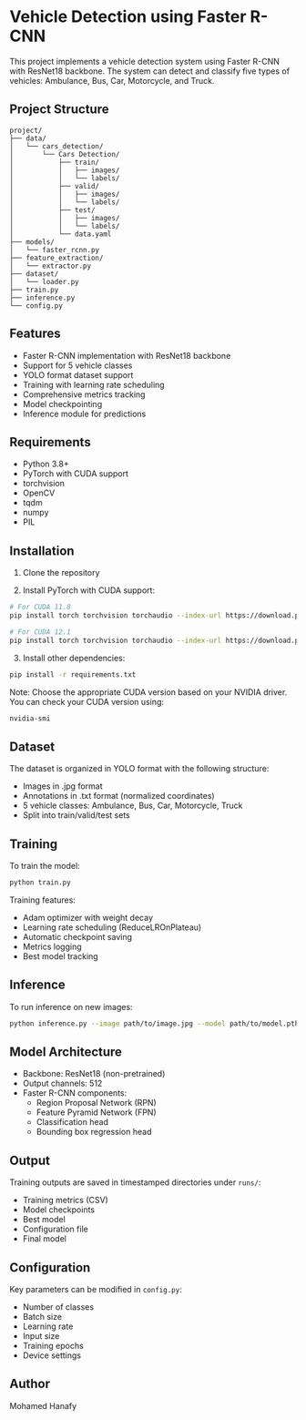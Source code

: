 # Vehicle Detection using Faster R-CNN

This project implements a vehicle detection system using Faster R-CNN with ResNet18 backbone. The system can detect and classify five types of vehicles: Ambulance, Bus, Car, Motorcycle, and Truck.

## Project Structure
```
project/
├── data/
│   └── cars_detection/
│       └── Cars Detection/
│           ├── train/
│           │   ├── images/
│           │   └── labels/
│           ├── valid/
│           │   ├── images/
│           │   └── labels/
│           ├── test/
│           │   ├── images/
│           │   └── labels/
│           └── data.yaml
├── models/
│   └── faster_rcnn.py
├── feature_extraction/
│   └── extractor.py
├── dataset/
│   └── loader.py
├── train.py
├── inference.py
└── config.py
```

## Features
- Faster R-CNN implementation with ResNet18 backbone
- Support for 5 vehicle classes
- YOLO format dataset support
- Training with learning rate scheduling
- Comprehensive metrics tracking
- Model checkpointing
- Inference module for predictions

## Requirements
- Python 3.8+
- PyTorch with CUDA support
- torchvision
- OpenCV
- tqdm
- numpy
- PIL

## Installation
1. Clone the repository

2. Install PyTorch with CUDA support:
```bash
# For CUDA 11.8
pip install torch torchvision torchaudio --index-url https://download.pytorch.org/whl/cu118

# For CUDA 12.1
pip install torch torchvision torchaudio --index-url https://download.pytorch.org/whl/cu121
```

3. Install other dependencies:
```bash
pip install -r requirements.txt
```

Note: Choose the appropriate CUDA version based on your NVIDIA driver. You can check your CUDA version using:
```bash
nvidia-smi
```

## Dataset
The dataset is organized in YOLO format with the following structure:
- Images in .jpg format
- Annotations in .txt format (normalized coordinates)
- 5 vehicle classes: Ambulance, Bus, Car, Motorcycle, Truck
- Split into train/valid/test sets

## Training
To train the model:
```bash
python train.py
```

Training features:
- Adam optimizer with weight decay
- Learning rate scheduling (ReduceLROnPlateau)
- Automatic checkpoint saving
- Metrics logging
- Best model tracking

## Inference
To run inference on new images:
```bash
python inference.py --image path/to/image.jpg --model path/to/model.pth
```

## Model Architecture
- Backbone: ResNet18 (non-pretrained)
- Output channels: 512
- Faster R-CNN components:
  - Region Proposal Network (RPN)
  - Feature Pyramid Network (FPN)
  - Classification head
  - Bounding box regression head

## Output
Training outputs are saved in timestamped directories under `runs/`:
- Training metrics (CSV)
- Model checkpoints
- Best model
- Configuration file
- Final model

## Configuration
Key parameters can be modified in `config.py`:
- Number of classes
- Batch size
- Learning rate
- Input size
- Training epochs
- Device settings

## Author
Mohamed Hanafy
